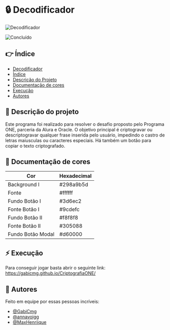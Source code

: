 # 🔒 Decodificador

![Decodificador](https://user-images.githubusercontent.com/101142324/210428777-6841a917-069d-4ba7-a89b-99cd04badaa3.png)

![Concluído](http://img.shields.io/static/v1?label=STATUS&message=CONCLUÍDO&color=GREEN&style=for-the-badge)

## 👉 Índice 

* [Decodificador](#-decodificador)
* [Índice](#-índice)
* [Descrição do Projeto](#-descrição-do-projeto)
* [Documentação de cores](#-documentação-de-cores)
* [Execução](#-execução)
* [Autores](#-autores)

## 💬 Descrição do projeto

Este programa foi realizado para resolver o desafio proposto pelo Programa ONE, parceria da Alura e Oracle. O objetivo principal é criptogravar ou descriptogravar qualquer frase inserida pelo usuário, impedindo o castro de letras maiusculas ou caracteres especiais. Há também um botão para copiar o texto criptografado.

## 🎨 Documentação de cores

| Cor               | Hexadecimal                                                |
| ----------------- | ---------------------------------------------------------------- |
| Background I       | #298a9b5d |
| Fonte       |  #ffffff |
| Fundo Botão I       |  #3d6ec2 |
| Fonte Botão I       | #9cdefc |
| Fundo Botão II       | #f8f8f8 |
| Fonte Botão II       | #305088 |
| Fundo Botão Modal       | #d60000 |

## ⚡ Execução

Para conseguir jogar basta abrir o seguinte link: https://gabicmg.github.io/CriptografiaONE/

## 👥 Autores

Feito em equipe por essas pessoas incríveis:

- [@GabiCmg](https://github.com/GabiCmg)
- [@annavoigg](https://github.com/annavoigg)
- [@MaxHenriique](https://github.com/MaxHenriique)
